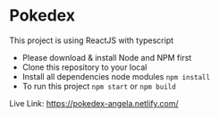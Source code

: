 # Pokedex

This project is using ReactJS with typescript

- Please download & install Node and NPM first
- Clone this repository to your local
- Install all dependencies node modules `npm install`
- To run this project `npm start` or `npm build`

Live Link: https://pokedex-angela.netlify.com/
